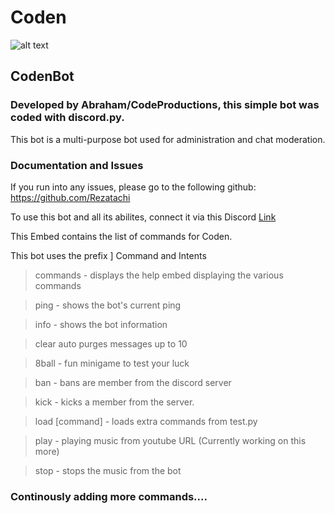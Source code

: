 # Coden
![alt text](https://cdn.discordapp.com/attachments/761256129191477261/796081640773648384/Ten_4.jpg)


## CodenBot

### Developed by Abraham/CodeProductions, this simple bot was coded with discord.py.
This bot is a multi-purpose bot used for administration and chat moderation.

### Documentation and Issues
If you run into any issues, please go to the following github:
https://github.com/Rezatachi

To use this bot and all its abilites, connect it via this Discord [Link](https://discord.com/api/oauth2/authorize?client_id=785943693244760094&permissions=0&scope=bot)

This Embed contains the list of commands for Coden.

This bot uses the prefix ]
Command and Intents

> commands - displays the help embed displaying the various commands

> ping - shows the bot's current ping

> info - shows the bot information

> clear auto purges messages up to 10

> 8ball - fun minigame to test your luck

> ban - bans are member from the discord server

> kick - kicks a member from the server.

> load [command] - loads extra commands from test.py

> play - playing music from youtube URL (Currently working on this more)

> stop - stops the music from the bot



### Continously adding more commands....


